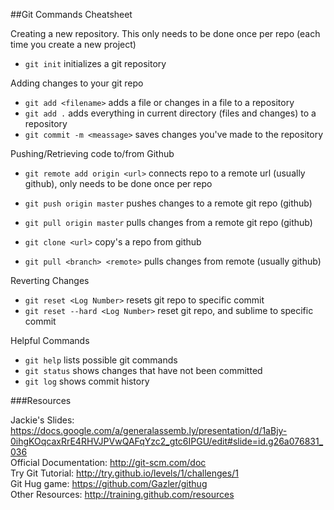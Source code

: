 ##Git Commands Cheatsheet

Creating a new repository. This only needs to be done once per repo (each time you create a new project)

- `git init`  initializes a git repository

Adding changes to your git repo

- `git add <filename>` adds a file or changes in a file to a repository
- `git add .` adds everything in current directory (files and changes) to a repository
- `git commit -m <meassage>` saves changes you've made to the repository

Pushing/Retrieving code to/from Github

- `git remote add origin <url>` connects repo to a remote url (usually github), only needs to be done once per repo

- `git push origin master` pushes changes to a remote git repo (github)
- `git pull origin master` pulls changes from a remote git repo (github)

- `git clone <url>` copy's a repo from github
- `git pull <branch> <remote>` pulls changes from remote (usually github)

Reverting Changes

- `git reset <Log Number>` resets git repo to specific commit 
- `git reset --hard <Log Number>` reset git repo, and sublime to specific commit

Helpful Commands

- `git help` lists possible git commands
- `git status` shows changes that have not been committed
- `git log` shows commit history

###Resources

Jackie's Slides: https://docs.google.com/a/generalassemb.ly/presentation/d/1aBjy-0ihgKOqcaxRrE4RHVJPVwQAFqYzc2_gtc6IPGU/edit#slide=id.g26a076831_036  
Official Documentation: http://git-scm.com/doc  
Try Git Tutorial: http://try.github.io/levels/1/challenges/1  
Git Hug game: https://github.com/Gazler/githug  
Other Resources: http://training.github.com/resources  
